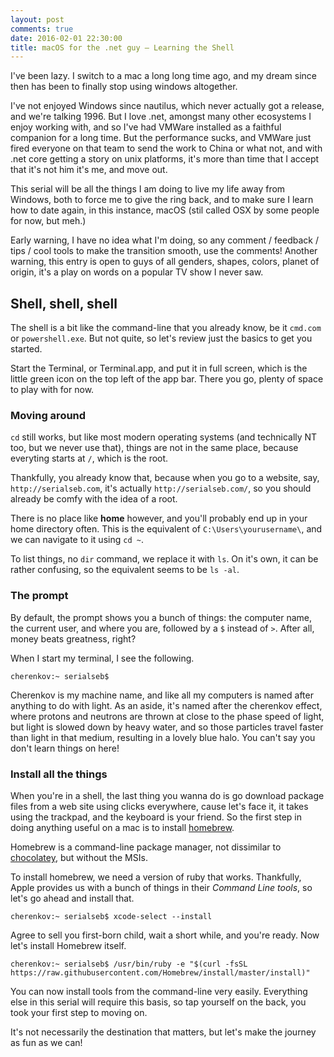 ```yaml
---
layout: post
comments: true
date: 2016-02-01 22:30:00
title: macOS for the .net guy – Learning the Shell
---
```

I've been lazy. I switch to a mac a long long time ago, and my dream since then has been to finally stop using windows altogether.

I've not enjoyed Windows since nautilus, which never actually got a release, and we're talking 1996. But I love .net, amongst many other ecosystems I enjoy working with, and so I've had VMWare installed as a faithful companion for a long time. But the performance sucks, and VMWare just fired everyone on that team to send the work to China or what not, and with .net core getting a story on unix platforms, it's more than time that I accept that it's not him it's me, and move out.

This serial will be all the things I am doing to live my life away from Windows, both to force me to give the ring back, and to make sure I learn how to date again, in this instance, macOS (stil called OSX by some people for now, but meh.)

Early warning, I have no idea what I'm doing, so any comment / feedback / tips / cool tools to make the transition smooth, use the comments! Another warning, this entry is open to guys of all genders, shapes, colors, planet of origin, it's a play on words on a popular TV show I never saw.

## Shell, shell, shell

The shell is a bit like the command-line that you already know, be it `cmd.com` or `powershell.exe`. But not quite, so let's review just the basics to get you started.

Start the Terminal, or Terminal.app, and put it in full screen, which is the little green icon on the top left of the app bar. There you go, plenty of space to play with for now.

### Moving around

`cd` still works, but like most modern operating systems (and technically NT too, but we never use that), things are not in the same place, because everyting starts at `/`, which is the root.

Thankfully, you already know that, because when you go to a website, say, `http://serialseb.com`, it's actually `http://serialseb.com/`, so you should already be comfy with the idea of a root.

There is no place like __home__ however, and you'll probably end up in your home directory often. This is the equivalent of `C:\Users\yourusername\`, and we can navigate to it using `cd ~`.

To list things, no `dir` command, we replace it with `ls`. On it's own, it can be rather confusing, so the equivalent seems to be `ls -al`.

### The prompt

By default, the prompt shows you a bunch of things: the computer name, the current user, and where you are, followed by a `$` instead of `>`. After all, money beats greatness, right?

When I start my terminal, I see the following.

```
cherenkov:~ serialseb$
```

Cherenkov is my machine name, and like all my computers is named after anything to do with light. As an aside, it's named after the cherenkov effect, where protons and neutrons are thrown at close to the phase speed of light, but light is slowed down by heavy water, and so those particles travel faster than light in that medium, resulting in a lovely blue halo. You can't say you don't learn things on here!

### Install all the things

When you're in a shell, the last thing you wanna do is go download package files from a web site using clicks everywhere, cause let's face it, it takes using the trackpad, and the keyboard is your friend. So the first step in doing anything useful on a mac is to install [homebrew][homebrew].

Homebrew is a command-line package manager, not dissimilar to [chocolatey][chocolatey], but without the MSIs.

To install homebrew, we need a version of ruby that works. Thankfully, Apple provides us with a bunch of things in their _Command Line tools_, so let's go ahead and install that.

```
cherenkov:~ serialseb$ xcode-select --install
```

Agree to sell you first-born child, wait a short while, and you're ready. Now let's install Homebrew itself.

```
cherenkov:~ serialseb$ /usr/bin/ruby -e "$(curl -fsSL https://raw.githubusercontent.com/Homebrew/install/master/install)"
```

You can now install tools from the command-line very easily. Everything else in this serial will require this basis, so tap yourself on the back, you took your first step to moving on.

It's not necessarily the destination that matters, but let's make the journey as fun as we can!

[homebrew]: <http://homebrew.sh>
[chocolatey]: <https://chocolatey.org>
